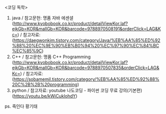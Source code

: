 <코딩 독학>
1. java / 참고문헌: 명품 자바 에센셜 (http://www.kyobobook.co.kr/product/detailViewKor.laf?ejkGb=KOR&mallGb=KOR&barcode=9788970508191&orderClick=LAG&Kc=)
        / 참고자료: (https://daegwonkim.tistory.com/category/Java/%EB%AA%85%ED%92%88%20%EC%9E%90%EB%B0%94%20%EC%97%90%EC%84%BC%EC%85%9C)
2. C++ / 참고문헌: 명품 C++ Programming (http://www.kyobobook.co.kr/product/detailViewKor.laf?ejkGb=KOR&mallGb=KOR&barcode=9788970507835&orderClick=LAG&Kc=) 
       / 참고자료: (https://sobamemil.tistory.com/category/%EB%AA%85%ED%92%88%20C%2B%2B%20programming)
3. python / 참고자료: youtube 나도코딩 - 파이썬 코딩 무료 강의(기본편) (https://youtu.be/kWiCuklohdY)
          
          
ps. 죽인다 황기태
